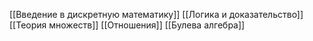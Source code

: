 [[Введение в дискретную математику]]
[[Логика и доказательство]]
[[Теория множеств]]
[[Отношения]]
[[Булева алгебра]]


